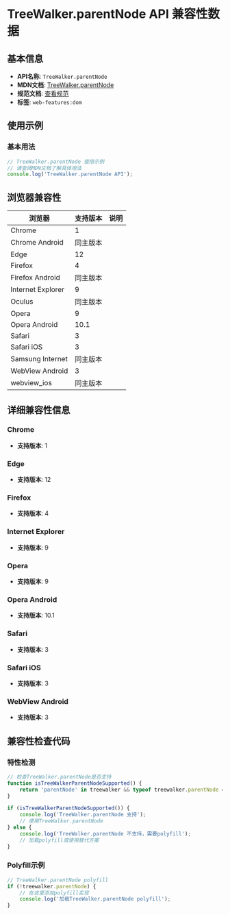 # TreeWalker.parentNode API 兼容性数据

## 基本信息

- **API名称**: `TreeWalker.parentNode`
- **MDN文档**: [TreeWalker.parentNode](https://developer.mozilla.org/docs/Web/API/TreeWalker/parentNode)
- **规范文档**: [查看规范](https://dom.spec.whatwg.org/#dom-treewalker-parentnode)
- **标签**: `web-features:dom`

## 使用示例

### 基本用法

```javascript
// TreeWalker.parentNode 使用示例
// 请查阅MDN文档了解具体用法
console.log('TreeWalker.parentNode API');
```

## 浏览器兼容性

| 浏览器 | 支持版本 | 说明 |
|--------|----------|------|
| Chrome | 1 |  |
| Chrome Android | 同主版本 |  |
| Edge | 12 |  |
| Firefox | 4 |  |
| Firefox Android | 同主版本 |  |
| Internet Explorer | 9 |  |
| Oculus | 同主版本 |  |
| Opera | 9 |  |
| Opera Android | 10.1 |  |
| Safari | 3 |  |
| Safari iOS | 3 |  |
| Samsung Internet | 同主版本 |  |
| WebView Android | 3 |  |
| webview_ios | 同主版本 |  |

## 详细兼容性信息

### Chrome

- **支持版本**: 1

### Edge

- **支持版本**: 12

### Firefox

- **支持版本**: 4

### Internet Explorer

- **支持版本**: 9

### Opera

- **支持版本**: 9

### Opera Android

- **支持版本**: 10.1

### Safari

- **支持版本**: 3

### Safari iOS

- **支持版本**: 3

### WebView Android

- **支持版本**: 3

## 兼容性检查代码

### 特性检测

```javascript
// 检查TreeWalker.parentNode是否支持
function isTreeWalkerParentNodeSupported() {
    return 'parentNode' in treewalker && typeof treewalker.parentNode === 'function';
}

if (isTreeWalkerParentNodeSupported()) {
    console.log('TreeWalker.parentNode 支持');
    // 使用TreeWalker.parentNode
} else {
    console.log('TreeWalker.parentNode 不支持，需要polyfill');
    // 加载polyfill或使用替代方案
}
```

### Polyfill示例

```javascript
// TreeWalker.parentNode polyfill
if (!treewalker.parentNode) {
    // 在这里添加polyfill实现
    console.log('加载TreeWalker.parentNode polyfill');
}
```


